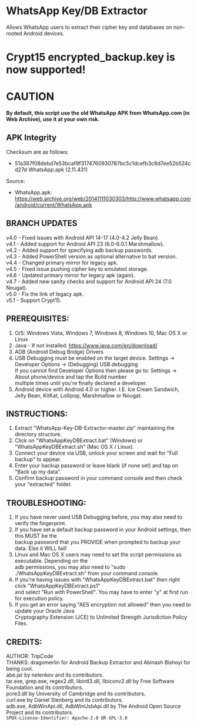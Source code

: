 # WhatsApp Key/DB Extractor
Allows WhatsApp users to extract their cipher key and databases on non-rooted Android devices.  

# Crypt15 encrypted_backup.key is now supported!

# CAUTION
**By default, this script use the old WhatsApp APK from WhatsApp.com (in Web Archive), use it at your own risk.**  

## APK Integrity
Checksum are as follows:
* 51a387f08debd7e53bcaf9f3174760930787bc5c1dcefb3c8d7ee52b524cd27d  WhatsApp.apk (2.11.431)

Source:
* WhatsApp.apk: https://web.archive.org/web/20141111030303/http://www.whatsapp.com/android/current/WhatsApp.apk


## BRANCH UPDATES
v4.0 - Fixed issues with Android API 14-17 (4.0-4.2 Jelly Bean).  
v4.1 - Added support for Android API 23 (6.0-6.0.1 Marshmallow).  
v4.2 - Added support for specifying adb backup passwords.  
v4.3 - Added PowerShell version as optional alternative to bat version.  
v4.4 - Changed primary mirror for legacy apk.  
v4.5 - Fixed issue pushing cipher key to emulated storage.  
v4.6 - Updated primary mirror for legacy apk (again).  
v4.7 - Added new sanity checks and support for Android API 24 (7.0 Nougat).  
v5.0 - Fix the link of legacy apk.  
v5.1 - Support Crypt15.


## PREREQUISITES:
 1. O/S: Windows Vista, Windows 7, Windows 8, Windows 10, Mac OS X or Linux  
 2. Java - If not installed: https://www.java.com/en/download/  
 3. ADB (Android Debug Bridge) Drivers  
 4. USB Debugging must be enabled on the target device. Settings -> Developer Options -> (Debugging) USB debugging  
     If you cannot find Developer Options then please go to: Settings -> About phone/device and tap the Build number  
     multiple times until you're finally declared a developer.  
 5. Android device with Android 4.0 or higher. I.E. Ice Cream Sandwich, Jelly Bean, KitKat, Lollipop, Marshmallow or Nougat.  


## INSTRUCTIONS:
 1. Extract "WhatsApp-Key-DB-Extractor-master.zip" maintaining the directory structure.  
 2. Click on "WhatsAppKeyDBExtract.bat" (Windows) or "WhatsAppKeyDBExtract.sh" (Mac OS X / Linux).  
 3. Connect your device via USB, unlock your screen and wait for "Full backup" to appear.  
 4. Enter your backup password or leave blank (if none set) and tap on "Back up my data".  
 5. Confirm backup password in your command console and then check your "extracted" folder.  
 

## TROUBLESHOOTING:
 1. If you have never used USB Debugging before, you may also need to verify the fingerprint.  
 2. If you have set a default backup password in your Android settings, then this MUST be the  
     backup password that you PROVIDE when prompted to backup your data. Else it WILL fail!  
 3. Linux and Mac OS X users may need to set the script permissions as executable. Depending on the  
     adb permissions, you may also need to "sudo ./WhatsAppKeyDBExtract.sh" from your command console.  
 4. If you're having issues with "WhatsAppKeyDBExtract.bat" then right click "WhatsAppKeyDBExtract.ps1"  
     and select "Run with PowerShell". You may have to enter "y" at first run for execution policy.  
 5. If you get an error saying "AES encryption not allowed" then you need to update your Oracle Java  
    Cryptography Extension (JCE) to Unlimited Strength Jurisdiction Policy Files.  


## CREDITS:
AUTHOR: TripCode  
THANKS: dragomerlin for Android Backup Extractor and Abinash Bishoyi for being cool.  
abe.jar by nelenkov and its contributors.  
tar.exe, grep.exe, regex2.dll, libintl3.dll, libiconv2.dll by Free Software Foundation and its contributors.  
pcre3.dll by University of Cambridge and its contributors.  
curl.exe by Daniel Stenberg and its contributors.  
adb.exe, AdbWinApi.dll, AdbWinUsbApi.dll by The Android Open Source Project and its contributors.  
`SPDX-License-Identifier: Apache-2.0 OR GPL-3.0`
